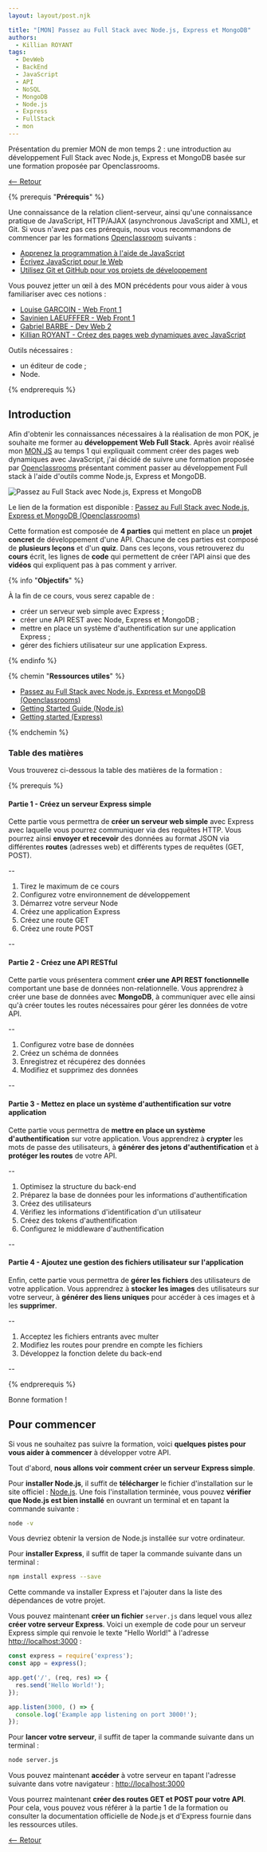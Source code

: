```yaml
---
layout: layout/post.njk

title: "[MON] Passez au Full Stack avec Node.js, Express et MongoDB"
authors:
  - Killian ROYANT
tags:
  - DevWeb
  - BackEnd
  - JavaScript
  - API
  - NoSQL
  - MongoDB
  - Node.js
  - Express
  - FullStack
  - mon
---
```


<!-- début résumé -->

Présentation du premier MON de mon temps 2 : une introduction au développement Full Stack avec Node.js, Express et MongoDB basée sur une formation proposée par Openclassrooms.

<!-- fin résumé -->

[<-- Retour](../)

{% prerequis "**Prérequis**" %}

Une connaissance de la relation client-serveur, ainsi qu'une connaissance pratique de JavaScript, HTTP/AJAX (asynchronous JavaScript and XML), et Git. Si vous n'avez pas ces prérequis, nous vous recommandons de commencer par les formations [Openclassroom](https://openclassrooms.com) suivants :  

- [Apprenez la programmation à l'aide de JavaScript](https://openclassrooms.com/fr/courses/6175841-apprenez-a-programmer-avec-javascript)
- [Écrivez JavaScript pour le Web](https://openclassrooms.com/fr/courses/5543061-ecrivez-du-javascript-pour-le-web)
- [Utilisez Git et GitHub pour vos projets de développement](https://openclassrooms.com/fr/courses/5641721-utilisez-git-et-github-pour-vos-projets-de-developpement)

Vous pouvez jetter un œil à des MON précédents pour vous aider à vous familiariser avec ces notions :

- [Louise GARCOIN - Web Front 1](../../../LG/MON2/)
- [Savinien LAEUFFFER - Web Front 1](../../../SL/webfront/web-front-1/)
- [Gabriel BARBE - Dev Web 2](../../../GB/Mons/Devweb2/)
- [Killian ROYANT - Créez des pages web dynamiques avec JavaScript](../js/)

Outils nécessaires :

- un éditeur de code ;
- Node.

{% endprerequis %}

## Introduction

Afin d'obtenir les connaissances nécessaires à la réalisation de mon POK, je souhaite me former au **développement Web Full Stack**. Après avoir réalisé mon [MON JS](../js/) au temps 1 qui expliquait comment créer des pages web dynamiques avec JavaScript, j'ai décidé de suivre une formation proposée par [Openclassrooms](https://openclassrooms.com/fr) présentant comment passer au développement Full stack à l'aide d'outils comme Node.js, Express et MongoDB.

![Passez au Full Stack avec Node.js, Express et MongoDB](https://i.vimeocdn.com/video/831167886-a5fc36e3ebad0faa112367f30c68d4f32ae1f759bee515b454169908dc55db2f-d_640)

Le lien de la formation est disponible : [Passez au Full Stack avec Node.js, Express et MongoDB (Openclassrooms)](https://openclassrooms.com/fr/courses/6390246-passez-au-full-stack-avec-node-js-express-et-mongodb)

Cette formation est composée de **4 parties** qui mettent en place un **projet concret** de développement d'une API. Chacune de ces parties est composé de **plusieurs leçons** et d'un **quiz**. Dans ces leçons, vous retrouverez du **cours** écrit, les lignes de **code** qui permettent de créer l'API ainsi que des **vidéos** qui expliquent pas à pas comment y arriver.

{% info "**Objectifs**" %}

À la fin de ce cours, vous serez capable de :

- créer un serveur web simple avec Express ;
- créer une API REST avec Node, Express et MongoDB ;
- mettre en place un système d'authentification sur une application Express ;
- gérer des fichiers utilisateur sur une application Express.

{% endinfo %}

{% chemin "**Ressources utiles**" %}

- [Passez au Full Stack avec Node.js, Express et MongoDB (Openclassrooms)](https://openclassrooms.com/fr/courses/6390246-passez-au-full-stack-avec-node-js-express-et-mongodb)
- [Getting Started Guide (Node.js)](https://nodejs.org/en/docs/guides/getting-started-guide/)
- [Getting started (Express)](https://expressjs.com/en/starter/installing.html)

{% endchemin %}

### Table des matières

Vous trouverez ci-dessous la table des matières de la formation :

{% prerequis %}

#### Partie 1 - Créez un serveur Express simple

Cette partie vous permettra de **créer un serveur web simple** avec Express avec laquelle vous pourrez communiquer via des requêtes HTTP. Vous pourrez ainsi **envoyer et recevoir** des données au format JSON via différentes **routes** (adresses web) et différents types de requêtes (GET, POST).

--

1. Tirez le maximum de ce cours
2. Configurez votre environnement de développement
3. Démarrez votre serveur Node
4. Créez une application Express
5. Créez une route GET
6. Créez une route POST

--

#### Partie 2 - Créez une API RESTful

Cette partie vous présentera comment **créer une API REST fonctionnelle** comportant une base de données non-relationnelle. Vous apprendrez à créer une base de données avec **MongoDB**, à communiquer avec elle ainsi qu'à créer toutes les routes nécessaires pour gérer les données de votre API.

--

1. Configurez votre base de données
2. Créez un schéma de données
3. Enregistrez et récupérez des données
4. Modifiez et supprimez des données

--

#### Partie 3 - Mettez en place un système d'authentification sur votre application

Cette partie vous permettra de **mettre en place un système d'authentification** sur votre application. Vous apprendrez à **crypter** les mots de passe des utilisateurs, à **générer des jetons d'authentification** et à **protéger les routes** de votre API.

--

1. Optimisez la structure du back-end
2. Préparez la base de données pour les informations d'authentification
3. Créez des utilisateurs
4. Vérifiez les informations d'identification d'un utilisateur
5. Créez des tokens d'authentification
6. Configurez le middleware d'authentification

--

#### Partie 4 - Ajoutez une gestion des fichiers utilisateur sur l'application

Enfin, cette partie vous permettra de **gérer les fichiers** des utilisateurs de votre application. Vous apprendrez à **stocker les images** des utilisateurs sur votre serveur, à **générer des liens uniques** pour accéder à ces images et à les **supprimer**.

--

1. Acceptez les fichiers entrants avec multer
2. Modifiez les routes pour prendre en compte les fichiers
3. Développez la fonction delete du back-end

--

{% endprerequis %}

Bonne formation !

## Pour commencer

Si vous ne souhaitez pas suivre la formation, voici **quelques pistes pour vous aider à commencer** à développer votre API.

Tout d'abord, **nous allons voir comment créer un serveur Express simple**.

Pour **installer Node.js**, il suffit de **télécharger** le fichier d'installation sur le site officiel : [Node.js](https://nodejs.org/en/). Une fois l'installation terminée, vous pouvez **vérifier que Node.js est bien installé** en ouvrant un terminal et en tapant la commande suivante :

```bash
node -v
```

Vous devriez obtenir la version de Node.js installée sur votre ordinateur.

Pour **installer Express**, il suffit de taper la commande suivante dans un terminal :

```bash
npm install express --save
```

Cette commande va installer Express et l'ajouter dans la liste des dépendances de votre projet.

Vous pouvez maintenant **créer un fichier** `server.js` dans lequel vous allez **créer votre serveur Express**. Voici un exemple de code pour un serveur Express simple qui renvoie le texte "Hello World!" à l'adresse [http://localhost:3000](http://localhost:3000/) :

```javascript
const express = require('express');
const app = express();

app.get('/', (req, res) => {
  res.send('Hello World!');
});

app.listen(3000, () => {
  console.log('Example app listening on port 3000!');
});
```

Pour **lancer votre serveur**, il suffit de taper la commande suivante dans un terminal :

```bash
node server.js
```

Vous pouvez maintenant **accéder** à votre serveur en tapant l'adresse suivante dans votre navigateur : [http://localhost:3000](http://localhost:3000/)

Vous pourrez maintenant **créer des routes GET et POST pour votre API**. Pour cela, vous pouvez vous référer à la partie 1 de la formation ou consulter la documentation officielle de Node.js et d'Express fournie dans les ressources utiles.

[<-- Retour](../)
